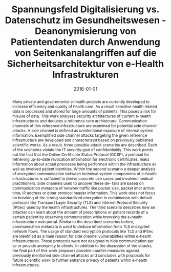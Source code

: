 ---
abstract: Many private and governmental e-health projects are currently developed
  to increase efficiency and quality of health care. As a result sensitive health
  related data is processed and stored for large amounts of patients. This poses a
  risk for misuse of data. This work analyses security architectures of current e-health
  infrastructures and deduces a reference core architecture. Communication channels
  of this reference infrastructure are examined for potential side channel attacks.
  A side channel is defined as unintentional exposure of internal system information.
  Exemplified side channel attacks targeting the given reference infrastructure are
  developed and characterized based on previously published scientific works. As a
  result, three possible attack scenarios are described. Each of the scenarios violate
  the IT security goal of confidentiality. This work points out the fact that the
  Online Certificate Status Protocol (OCSP), a protocol for retrieving up-to-date
  revocation information for electronic certificates, leaks information about actual
  processes being performed within the infrastructure as well as involved patient
  identities. Within the second scenario a deeper analysis of encrypted communication
  between technical system components of e-health infrastructures is sufficient to
  derive concrete use cases and involved medical practitioners. Side channels used
  to uncover these de- tails are based on communication metadata of network traffic
  like packet size, packet inter arrival time, IP address or other protocol header
  information. This work does not focus on breaking of the strong standardized encryption
  in combination with default protocols like Transport Layer Security (TLS) and Internet
  Protocol Security (IPSec) used by the health infrastructures. The third scenario
  describes how an attacker can learn about the amount of prescriptions or patient
  records of a certain patient by observing communication while browsing the e-health
  infrastructure web portal. Similar to the described scenarios before, communication
  metadata is used to deduce information from TLS encrypted network flows. The usage
  of standard encryption protocols like TLS and IPSec are identified as a main reason
  for side channel vulnerabilities within e-health infrastructures. Those protocols
  were not designed to hide communication per se or provide anonymity to clients.
  In addition to the discussion of the attacks, the final part of this work proposes
  possible counter measures against previously mentioned side channel attacks and
  concludes with proposals for future scientific work to further enhance privacy of
  patients within e-health infrastructures.
authors:
- Uwe Kirchengast
date: '2016-01-01'
featured: false
links:
- name: Publik
  url: https://publik.tuwien.ac.at/showentry.php?ID=257796&lang=1
publication_types:
- '7'
publishDate: '2016-01-01'
title: Spannungsfeld Digitalisierung vs. Datenschutz im Gesundheitswesen - Deanonymisierung
  von Patientendaten durch Anwendung von Seitenkanalangriffen auf die Sicherheitsarchitektur
  von e-Health Infrastrukturen
url_pdf: ''
---